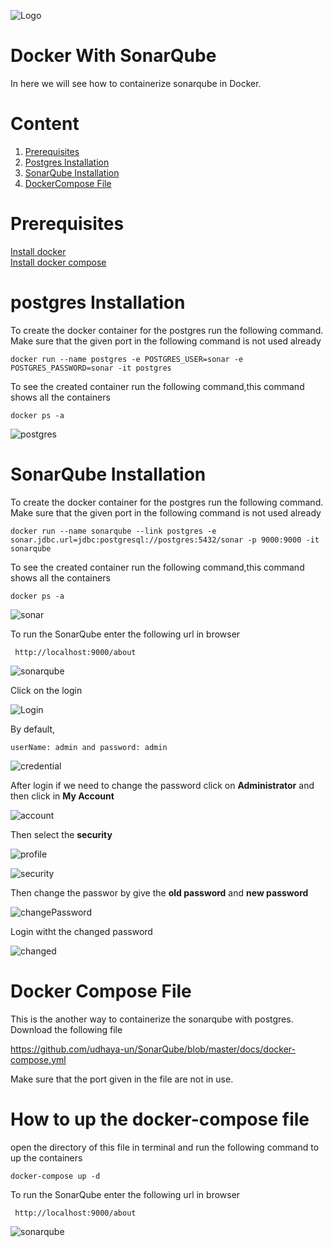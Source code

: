 
![Logo](https://github.com/udhaya-un/SonarQube/blob/master/docs/GeppettoIcon.png?raw=true"Logo")

# Docker With SonarQube<br/>
   In here we will see how to containerize sonarqube in Docker.
   
# Content
1. [Prerequisites](#prerequisites)
1. [Postgres Installation](#Postgres-installation)
1. [SonarQube Installation](#sonarqube-installation)
1. [DockerCompose File](https://github.com/udhaya-un/SonarQube/blob/master/docs/docker-compose.yml)

# Prerequisites<br/> 
  [Install docker](https://docs.docker.com/install/)<br/>
  [Install docker compose](https://docs.docker.com/compose/install/)

# postgres Installation<br/>

To create the docker container for the postgres run the following command. Make sure that the given port in the following command is not used already
       
    docker run --name postgres -e POSTGRES_USER=sonar -e POSTGRES_PASSWORD=sonar -it postgres

To see the created container run the following command,this command shows all the containers
    
    docker ps -a

![postgres](https://github.com/udhaya-un/SonarQube/blob/master/docs/postgres.png?raw=true"postgres")
  
# SonarQube Installation<br/>

To create the docker container for the postgres run the following command. Make sure that the given port in the following command is not used already
   
    docker run --name sonarqube --link postgres -e sonar.jdbc.url=jdbc:postgresql://postgres:5432/sonar -p 9000:9000 -it sonarqube
To see the created container run the following command,this command shows all the containers
   
    docker ps -a

![sonar](https://github.com/udhaya-un/SonarQube/blob/master/docs/sonar_container.png?raw=true"sonar")

To run the SonarQube enter the following url in browser
         
     http://localhost:9000/about
     
![sonarqube](https://github.com/udhaya-un/SonarQube/blob/master/docs/sonarqube1.png?raw=true"sonarqube")

Click on the login

![Login](https://github.com/udhaya-un/SonarQube/blob/master/docs/login.png?raw=true"Login")

By default, 
    
    userName: admin and password: admin

![credential](https://github.com/udhaya-un/SonarQube/blob/master/docs/credential.png?raw=true"credential")

After login if we need to change the password click on **Administrator** and then click in **My Account**

![account](https://github.com/udhaya-un/SonarQube/blob/master/docs/admin.png?raw=true"account")

Then select the **security** 

![profile](https://github.com/udhaya-un/SonarQube/blob/master/docs/profile.png?raw=true"profile")

![security](https://github.com/udhaya-un/SonarQube/blob/master/docs/security.png?raw=true"security")

Then change the passwor by give the **old password** and **new password**

![changePassword](https://github.com/udhaya-un/SonarQube/blob/master/docs/changePassword.png?raw=true"changePassword")

Login witht the changed password

![changed](https://github.com/udhaya-un/SonarQube/blob/master/docs/changed.png?raw=true"changed")

# Docker Compose File

This is the another way to containerize the sonarqube with postgres. Download the following file

  https://github.com/udhaya-un/SonarQube/blob/master/docs/docker-compose.yml
  
  Make sure that the port given in the file are not in use.

# How to up the docker-compose file<br/>         
         
open the directory of this file in terminal and run the following command to up the containers
   
    docker-compose up -d
  
To run the SonarQube enter the following url in browser
         
     http://localhost:9000/about
     
![sonarqube](https://github.com/udhaya-un/SonarQube/blob/master/docs/sonarqube1.png?raw=true"sonarqube")
     
         
        
